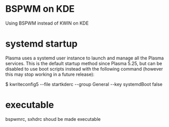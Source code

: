 # BSPWM on KDE
 Using BSPWM instead of KWIN on KDE
 
# systemd startup
Plasma uses a systemd user instance to launch and manage all the Plasma services. This is the default startup method since Plasma 5.25, but can be disabled to use boot scripts instead with the following command (however this may stop working in a future release):

$ kwriteconfig5 --file startkderc --group General --key systemdBoot false

# executable
bspwmrc, sxhdrc shoud be made executable
